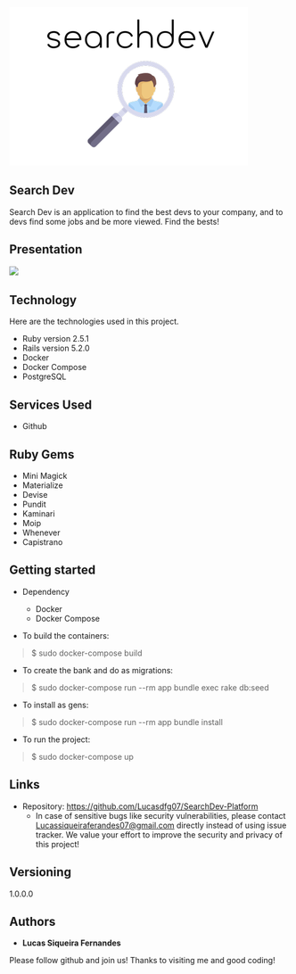 
![Logo of the project](https://github.com/Lucasdfg07/SearchDev-Platform/blob/master/public/readme_images/logo.png)


## Search Dev
Search Dev is an application to find the best devs to your company, and to devs find some jobs and be more viewed. Find the bests!

## Presentation
[<img src="https://img.youtube.com/vi/V8OrqDDFLvE/maxresdefault.jpg" width="50%">](https://youtu.be/V8OrqDDFLvE "Click to see the youtube video!")


## Technology 

Here are the technologies used in this project.

* Ruby version  2.5.1
* Rails version 5.2.0
* Docker 
* Docker Compose
* PostgreSQL

## Services Used

* Github

## Ruby Gems

* Mini Magick
* Materialize
* Devise
* Pundit
* Kaminari
* Moip
* Whenever
* Capistrano


## Getting started

* Dependency
  - Docker
  - Docker Compose

* To build the containers:
>    $ sudo docker-compose build

* To create the bank and do as migrations:
>    $ sudo docker-compose run --rm app bundle exec rake db:seed

* To install as gens:
>    $ sudo docker-compose run --rm app bundle install

* To run the project:
>    $ sudo docker-compose up


## Links
  - Repository: https://github.com/Lucasdfg07/SearchDev-Platform
    - In case of sensitive bugs like security vulnerabilities, please contact
      Lucassiqueiraferandes07@gmail.com directly instead of using issue tracker. We value your effort
      to improve the security and privacy of this project!

  ## Versioning

  1.0.0.0


  ## Authors

  * **Lucas Siqueira Fernandes** 

  Please follow github and join us!
  Thanks to visiting me and good coding!
